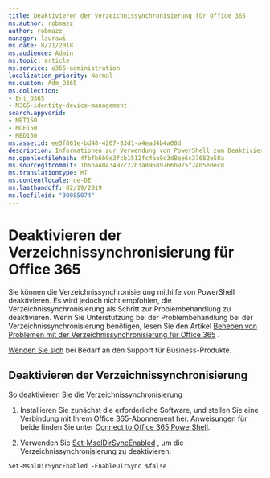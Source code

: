 ```yaml
---
title: Deaktivieren der Verzeichnissynchronisierung für Office 365
ms.author: robmazz
author: robmazz
manager: laurawi
ms.date: 8/21/2018
ms.audience: Admin
ms.topic: article
ms.service: o365-administration
localization_priority: Normal
ms.custom: Adm_O365
ms.collection:
- Ent_O365
- M365-identity-device-management
search.appverid:
- MET150
- MOE150
- MED150
ms.assetid: ee5f861e-bd48-4267-83d1-a4ead4b4a00d
description: Informationen zur Verwendung von PowerShell zum Deaktivieren der Verzeichnissynchronisierung für Office 365
ms.openlocfilehash: 4fbfb6b9e3fcb1512fc4aa9c3d8ee6c37682e58a
ms.sourcegitcommit: 1b6ba4043497c27b3a89689766b975f2405e0ec8
ms.translationtype: MT
ms.contentlocale: de-DE
ms.lasthandoff: 02/19/2019
ms.locfileid: "30085074"
---
```

# <a name="turn-off-directory-synchronization-for-office-365"></a>Deaktivieren der Verzeichnissynchronisierung für Office 365
Sie können die Verzeichnissynchronisierung mithilfe von PowerShell deaktivieren. Es wird jedoch nicht empfohlen, die Verzeichnissynchronisierung als Schritt zur Problembehandlung zu deaktivieren. Wenn Sie Unterstützung bei der Problembehandlung bei der Verzeichnissynchronisierung benötigen, lesen Sie den Artikel [Beheben von Problemen mit der Verzeichnissynchronisierung für Office 365](fix-problems-with-directory-synchronization.md) . 
  
[Wenden Sie sich](https://support.office.com/article/32a17ca7-6fa0-4870-8a8d-e25ba4ccfd4b) bei Bedarf an den Support für Business-Produkte.
  
## <a name="turn-off-directory-synchronization"></a>Deaktivieren der Verzeichnissynchronisierung  
So deaktivieren Sie die Verzeichnissynchronisierung
  
1. Installieren Sie zunächst die erforderliche Software, und stellen Sie eine Verbindung mit Ihrem Office 365-Abonnement her. Anweisungen für beide finden Sie unter [Connect to Office 365 PowerShell](https://go.microsoft.com/fwlink/p/?LinkId=821938).
    
2. Verwenden Sie [Set-MsolDirSyncEnabled](https://go.microsoft.com/fwlink/p/?LinkId=821939) , um die Verzeichnissynchronisierung zu deaktivieren: 
    
  ```
  Set-MsolDirSyncEnabled -EnableDirSync $false
  ```